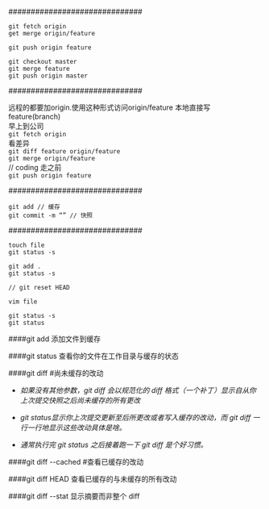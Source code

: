 ##############################
```
git fetch origin  
get merge origin/feature  

git push origin feature  

git checkout master  
git merge feature  
git push origin master  
```
##############################

远程的都要加origin.使用这种形式访问origin/feature   本地直接写feature(branch)  
早上到公司  
`git fetch origin`  
看差异  
`git diff feature origin/feature`  
`git merge origin/feature`  
// coding
走之前  
`git push origin feature`  

##############################

`git add // 缓存`  
`git commit -m “” // 快照`  

##############################
```
touch file   
git status -s    

git add .    
git status -s     

// git reset HEAD  

vim file    

git status -s   
git status  
```

####git add 添加文件到缓存  

####git status 查看你的文件在工作目录与缓存的状态

####git diff #尚未缓存的改动
- *如果没有其他参数，git diff 会以规范化的 diff 格式（一个补丁）显示自从你上次提交快照之后尚未缓存的所有更改*  

- *git status显示你上次提交更新至后所更改或者写入缓存的改动，而 git diff 一行一行地显示这些改动具体是啥。* 
- *通常执行完 git status 之后接着跑一下 git diff 是个好习惯。*

####git diff --cached #查看已缓存的改动

####git diff HEAD 查看已缓存的与未缓存的所有改动

####git diff --stat 显示摘要而非整个 diff




































